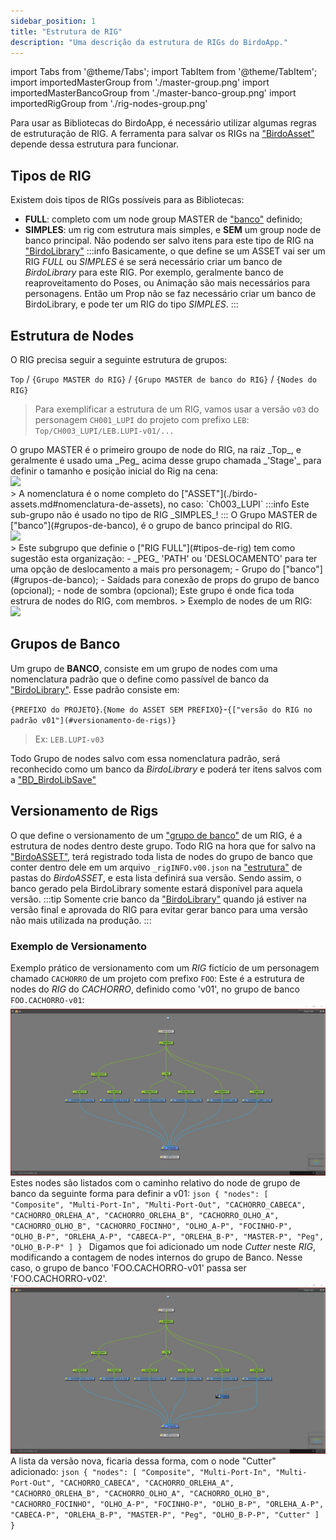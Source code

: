 ```yaml
---  
sidebar_position: 1
title: "Estrutura de RIG"
description: "Uma descrição da estrutura de RIGs do BirdoApp."
---
```

import Tabs from '@theme/Tabs';
import TabItem from '@theme/TabItem';
import importedMasterGroup from './master-group.png'
import importedMasterBancoGroup from './master-banco-group.png'
import importedRigGroup from './rig-nodes-group.png'

Para usar as Bibliotecas do BirdoApp, é necessário utilizar algumas regras de estruturação de RIG. A ferramenta para salvar os RIGs na ["BirdoAsset"](../funcionalidades/menu/index.mdx#salvar-tpl) depende dessa estrutura para funcionar.


## Tipos de RIG
Existem dois tipos de RIGs possíveis para as Bibliotecas: 
 - **FULL**: completo com um node group MASTER de ["banco"](#grupos-de-banco) definido; 
 - **SIMPLES**: um rig com estrutura mais simples, e **SEM** um group node de banco principal. Não podendo ser salvo itens para este tipo de RIG na ["BirdoLibrary"](./birdo-library.md)
:::info
  Basicamente, o que define se um ASSET vai ser um RIG _FULL_ ou _SIMPLES_ é se será necessário criar um banco de _BirdoLibrary_ para este RIG. Por exemplo, geralmente banco de reaproveitamento do Poses, ou Animação são mais necessários para personagens. Então um Prop não  se faz necessário criar um banco de BirdoLibrary, e pode ter um RIG do tipo _SIMPLES_.
::: 
## Estrutura de Nodes
O RIG precisa seguir a seguinte estrutura de grupos:

`Top` / `{Grupo MASTER do RIG}` / `{Grupo MASTER de banco do RIG}` / `{Nodes do RIG}` 

> Para exemplificar a estrutura de um RIG, vamos usar a versão `v03` do personagem `CH001_LUPI` do projeto com prefixo `LEB`:
`Top/CH003_LUPI/LEB.LUPI-v01/...`
<Tabs>
  <TabItem value="asset_name" label="Grupo MASTER do RIG" default>
    O grupo MASTER é o primeiro groupo de node do RIG, na raiz _Top_, e geralmente é usado uma _Peg_ acima desse grupo chamada _'Stage'_ para definir o tamanho e posição inicial do Rig na cena:
    <div style={{ textAlign: 'left'}}> <img src={importedMasterGroup} width='600' /> </div>
    > A nomenclatura é o nome completo do ["ASSET"](./birdo-assets.md#nomenclatura-de-assets), no caso: `Ch003_LUPI` 
  </TabItem>
  <TabItem value="master_banco" label="Grupo MASTER de banco">
    :::info
       Este sub-grupo não é usado no tipo de RIG _SIMPLES_!
    :::
    O Grupo MASTER de ["banco"](#grupos-de-banco), é o grupo de banco principal do RIG. 
    <div style={{ textAlign: 'left'}}> <img src={importedMasterBancoGroup} width='600' /> </div>
    > Este subgrupo que definie o ["RIG FULL"](#tipos-de-rig) tem como sugestão esta organização: 
     - _PEG_ 'PATH' ou 'DESLOCAMENTO' para ter uma opção de deslocamento a mais pro personagem;
     - Grupo do ["banco"](#grupos-de-banco);
     - Saídads para conexão de props do grupo de banco (opcional);
     - node de sombra (opcional);    
  </TabItem>
  <TabItem value="nodes_rig" label="Grupo de Nodes do RIG">
    Este grupo é onde fica toda estrura de nodes do RIG, com membros.
    > Exemplo de nodes de um RIG:
    <div style={{ textAlign: 'left'}}> <img src={importedRigGroup} width='600' /> </div>
  </TabItem>
</Tabs>

## Grupos de Banco
Um grupo de **BANCO**, consiste em um grupo de nodes com uma nomenclatura padrão que o define como passível de banco da ["BirdoLibrary"](./birdo-library.md). Esse padrão consiste em:

`{PREFIXO do PROJETO}`.`{Nome do ASSET SEM PREFIXO}`-`{["versão do RIG no padrão v01"](#versionamento-de-rigs)}` 
> Ex: `LEB.LUPI-v03`

Todo Grupo de nodes salvo com essa nomenclatura padrão, será reconhecido como um banco da _BirdoLibrary_ e poderá ter itens salvos com a ["BD_BirdoLibSave"](../funcionalidades/toolbars/animation.md#bd_birdolibsave-bd_birdolib_save-icon)

## Versionamento de Rigs
O que define o versionamento de um ["grupo de banco"](#grupos-de-banco) de um RIG, é a estrutura de nodes dentro deste grupo. 
Todo RIG na hora que for salvo na ["BirdoASSET"](../funcionalidades/menu/index.mdx#salvar-tpl), terá registrado toda lista de nodes do grupo de banco que conter dentro dele em um arquivo `_rigINFO.v00.json` na ["estrutura"](./birdo-assets.md#estrutura) de pastas do _BirdoASSET_, e esta lista definirá sua versão. Sendo assim, o banco gerado pela BirdoLibrary somente estará disponível para aquela versão.
:::tip
   Somente crie banco da ["BirdoLibrary"](./birdo-library.md) quando já estiver na versão final e aprovada do RIG para evitar gerar banco para uma versão não mais utilizada na produção.
:::

### Exemplo de Versionamento
Exemplo prático de versionamento com um _RIG_ fictício de um personagem chamado `CACHORRO` de um projeto com prefixo `FOO`:
<Tabs>
  <TabItem value="v01" label="Versão 'v01'" default>
    Este é a estrutura de nodes do _RIG_ do _CACHORRO_, definido como 'v01', no grupo de banco `FOO.CACHORRO-v01`:
    !["exemplo v01"](./exemplo-v01.png)
    Estes nodes são listados com o caminho relativo do node de grupo de banco da seguinte forma para definir a v01:
    ```json
    {
      "nodes": [
        "Composite",
        "Multi-Port-In",
        "Multi-Port-Out",
        "CACHORRO_CABECA",
        "CACHORRO_ORLEHA_A",
        "CACHORRO_ORLEHA_B",
        "CACHORRO_OLHO_A",
        "CACHORRO_OLHO_B",
        "CACHORRO_FOCINHO",
        "OLHO_A-P",
        "FOCINHO-P",
        "OLHO_B-P",
        "ORLEHA_A-P",
        "CABECA-P",
        "ORLEHA_B-P",
        "MASTER-P",
        "Peg",
        "OLHO_B-P-P"
      ]
    }
    ``` 
  </TabItem>
  <TabItem value="v02" label="Versão 'v02'">
    Digamos que foi adicionado um node _Cutter_ neste _RIG_, modificando a contagem de nodes internos do grupo de Banco. Nesse caso, o grupo de banco 'FOO.CACHORRO-v01' passa ser 'FOO.CACHORRO-v02'.
    !["exemplo v02"](./exemplo-v02.png)
    A lista da versão nova, ficaria dessa forma, com o node "Cutter" adicionado:
    ```json
    {
      "nodes": [
        "Composite",
        "Multi-Port-In",
        "Multi-Port-Out",
        "CACHORRO_CABECA",
        "CACHORRO_ORLEHA_A",
        "CACHORRO_ORLEHA_B",
        "CACHORRO_OLHO_A",
        "CACHORRO_OLHO_B",
        "CACHORRO_FOCINHO",
        "OLHO_A-P",
        "FOCINHO-P",
        "OLHO_B-P",
        "ORLEHA_A-P",
        "CABECA-P",
        "ORLEHA_B-P",
        "MASTER-P",
        "Peg",
        "OLHO_B-P-P",
        "Cutter"
      ]
    }
    ``` 
  </TabItem>
</Tabs>

